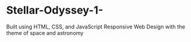 # Stellar-Odyssey-1-
Built using HTML, CSS, and JavaScript 
Responsive Web Design with the theme of space and astronomy

